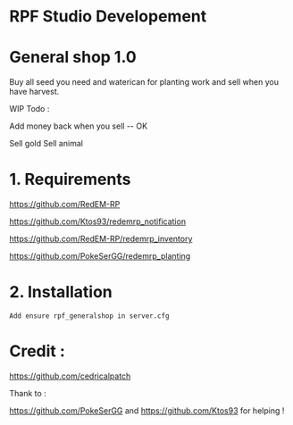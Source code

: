 # RPF Studio Developement

# General shop 1.0

Buy all seed you need and waterican for planting work and sell when you have harvest.

WIP Todo :

Add money back when you sell -- OK

Sell gold
Sell animal


# 1. Requirements

https://github.com/RedEM-RP

https://github.com/Ktos93/redemrp_notification

https://github.com/RedEM-RP/redemrp_inventory

https://github.com/PokeSerGG/redemrp_planting

# 2. Installation

    Add ensure rpf_generalshop in server.cfg
    
# Credit : 

https://github.com/cedricalpatch  

Thank to :

https://github.com/PokeSerGG and https://github.com/Ktos93 for helping !
    


